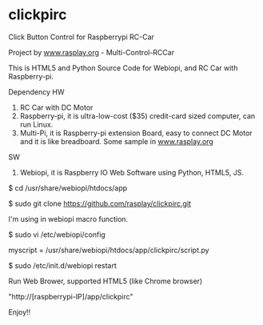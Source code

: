 clickpirc
=========

Click Button Control for Raspberrypi RC-Car

Project by www.rasplay.org - Multi-Control-RCCar

This is HTML5 and Python Source Code for Webiopi, and RC Car with Raspberry-pi.

Dependency
HW 
 1. RC Car with DC Motor
 2. Raspberry-pi, it is ultra-low-cost ($35) credit-card sized computer, can run Linux.
 3. Multi-Pi, it is Raspberry-pi extension Board, easy to connect DC Motor and it is like breadboard. Some sample in www.rasplay.org

SW
 1. Webiopi, it is Raspberry IO Web Software using Python, HTML5, JS.

$ cd /usr/share/webiopi/htdocs/app

$ sudo git clone https://github.com/rasplay/clickpirc.git

I'm using in webiopi macro function.

$ sudo vi /etc/webiopi/config

myscript = /usr/share/webiopi/htdocs/app/clickpirc/script.py

$ sudo /etc/init.d/webiopi restart

Run Web Brower, supported HTML5 (like Chrome browser)

"http://[raspberrypi-IP]/app/clickpirc"

Enjoy!!  
